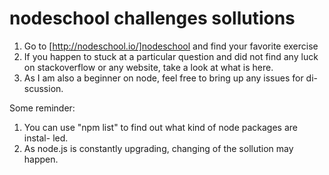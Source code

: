 nodeschool challenges sollutions
==============================================

1. Go to [http://nodeschool.io/]nodeschool and find your favorite exercise
2. If you happen to stuck at a particular question and did not find any luck
   on stackoverflow or any website, take a look at what is here.
3. As I am also a beginner on node, feel free to bring up any issues for di-
   scussion.

Some reminder:

1. You can use "npm list" to find out what kind of node packages are instal-
   led.
2. As node.js is constantly upgrading, changing of the sollution may happen.

